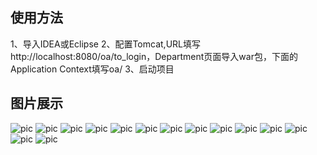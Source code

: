 ## 使用方法
1、导入IDEA或Eclipse
2、配置Tomcat,URL填写http://localhost:8080/oa/to_login，Department页面导入war包，下面的Application Context填写oa/
3、启动项目

## 图片展示
![pic](https://github.com/geekerstar/oa/blob/master/pics/1.jpg)
![pic](https://github.com/geekerstar/oa/blob/master/pics/2.jpg)
![pic](https://github.com/geekerstar/oa/blob/master/pics/3.jpg)
![pic](https://github.com/geekerstar/oa/blob/master/pics/4.jpg)
![pic](https://github.com/geekerstar/oa/blob/master/pics/5.jpg)
![pic](https://github.com/geekerstar/oa/blob/master/pics/6.jpg)
![pic](https://github.com/geekerstar/oa/blob/master/pics/7.jpg)
![pic](https://github.com/geekerstar/oa/blob/master/pics/8.jpg)
![pic](https://github.com/geekerstar/oa/blob/master/pics/9.jpg)
![pic](https://github.com/geekerstar/oa/blob/master/pics/10.jpg)
![pic](https://github.com/geekerstar/oa/blob/master/pics/11.jpg)
![pic](https://github.com/geekerstar/oa/blob/master/pics/12.jpg)
![pic](https://github.com/geekerstar/oa/blob/master/pics/13.jpg)
![pic](https://github.com/geekerstar/oa/blob/master/pics/14.jpg)

